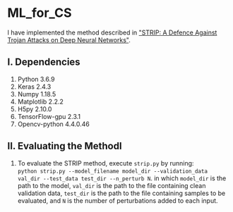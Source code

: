 # ML_for_CS

I have implemented the method described in ["STRIP: A Defence Against Trojan Attacks on Deep Neural Networks"](https://dl.acm.org/doi/pdf/10.1145/3359789.3359790).

## I. Dependencies
   1. Python 3.6.9
   2. Keras 2.4.3
   3. Numpy 1.18.5
   4. Matplotlib 2.2.2
   5. H5py 2.10.0
   6. TensorFlow-gpu 2.3.1
   7. Opencv-python 4.4.0.46

## II. Evaluating the Methodl 
   1. To evaluate the STRIP method, execute `strip.py` by running:  
      `python strip.py --model_filename model_dir --validation_data val_dir --test_data test_dir --n_perturb N`.
      in which `model_dir` is the path to the model, `val_dir` is the path to the file containing clean validation data, `test_dir` is the path to the file containing samples to be evaluated, and `N` is the number of perturbations added to each input.
